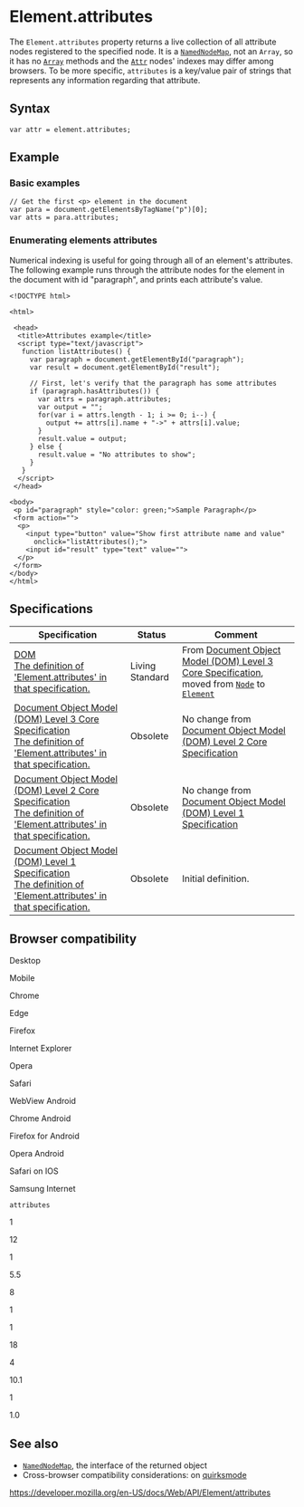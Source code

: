 Element.attributes
==================

The `Element.attributes` property returns a live collection of all attribute nodes registered to the specified node. It is a [`NamedNodeMap`](../namednodemap), not an `Array`, so it has no [`Array`](https://developer.mozilla.org/en-US/docs/Web/JavaScript/Reference/Global_Objects/Array) methods and the [`Attr`](../attr) nodes' indexes may differ among browsers. To be more specific, `attributes` is a key/value pair of strings that represents any information regarding that attribute.

Syntax
------

    var attr = element.attributes;

Example
-------

### Basic examples

    // Get the first <p> element in the document
    var para = document.getElementsByTagName("p")[0];
    var atts = para.attributes;

### Enumerating elements attributes

Numerical indexing is useful for going through all of an element's attributes.  
The following example runs through the attribute nodes for the element in the document with id "paragraph", and prints each attribute's value.

    <!DOCTYPE html>

    <html>

     <head>
      <title>Attributes example</title>
      <script type="text/javascript">
       function listAttributes() {
         var paragraph = document.getElementById("paragraph");
         var result = document.getElementById("result");

         // First, let's verify that the paragraph has some attributes
         if (paragraph.hasAttributes()) {
           var attrs = paragraph.attributes;
           var output = "";
           for(var i = attrs.length - 1; i >= 0; i--) {
             output += attrs[i].name + "->" + attrs[i].value;
           }
           result.value = output;
         } else {
           result.value = "No attributes to show";
         }
       }
      </script>
     </head>

    <body>
     <p id="paragraph" style="color: green;">Sample Paragraph</p>
     <form action="">
      <p>
        <input type="button" value="Show first attribute name and value"
          onclick="listAttributes();">
        <input id="result" type="text" value="">
      </p>
     </form>
    </body>
    </html>

Specifications
--------------

<table><thead><tr class="header"><th>Specification</th><th>Status</th><th>Comment</th></tr></thead><tbody><tr class="odd"><td><a href="https://dom.spec.whatwg.org/#dom-element-attributes">DOM<br />
<span class="small">The definition of 'Element.attributes' in that specification.</span></a></td><td><span class="spec-living">Living Standard</span></td><td>From <a href="https://www.w3.org/TR/DOM-Level-3-Core/">Document Object Model (DOM) Level 3 Core Specification</a>, moved from <a href="../node"><code>Node</code></a> to <a href="../element"><code>Element</code></a></td></tr><tr class="even"><td><a href="https://www.w3.org/TR/DOM-Level-3-Core/core.html#ID-84CF096">Document Object Model (DOM) Level 3 Core Specification<br />
<span class="small">The definition of 'Element.attributes' in that specification.</span></a></td><td><span class="spec-obsolete">Obsolete</span></td><td>No change from <a href="https://www.w3.org/TR/DOM-Level-2-Core/">Document Object Model (DOM) Level 2 Core Specification</a></td></tr><tr class="odd"><td><a href="https://www.w3.org/TR/DOM-Level-2-Core/core.html#ID-84CF096">Document Object Model (DOM) Level 2 Core Specification<br />
<span class="small">The definition of 'Element.attributes' in that specification.</span></a></td><td><span class="spec-obsolete">Obsolete</span></td><td>No change from <a href="https://www.w3.org/TR/REC-DOM-Level-1/">Document Object Model (DOM) Level 1 Specification</a></td></tr><tr class="even"><td><a href="https://www.w3.org/TR/REC-DOM-Level-1/level-one-core.html#ID-84CF096">Document Object Model (DOM) Level 1 Specification<br />
<span class="small">The definition of 'Element.attributes' in that specification.</span></a></td><td><span class="spec-obsolete">Obsolete</span></td><td>Initial definition.</td></tr></tbody></table>

Browser compatibility
---------------------

Desktop

Mobile

Chrome

Edge

Firefox

Internet Explorer

Opera

Safari

WebView Android

Chrome Android

Firefox for Android

Opera Android

Safari on IOS

Samsung Internet

`attributes`

1

12

1

5.5

8

1

1

18

4

10.1

1

1.0

See also
--------

-   [`NamedNodeMap`](../namednodemap), the interface of the returned object
-   Cross-browser compatibility considerations: on [quirksmode](https://www.quirksmode.org/dom/w3c_core.html#attributes)

<a href="https://developer.mozilla.org/en-US/docs/Web/API/Element/attributes" class="_attribution-link">https://developer.mozilla.org/en-US/docs/Web/API/Element/attributes</a>
